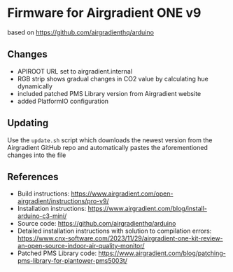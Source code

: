 # Firmware for Airgradient ONE v9

based on https://github.com/airgradienthq/arduino

## Changes
- APIROOT URL set to airgradient.internal
- RGB strip shows gradual changes in CO2 value by calculating hue dynamically
- included patched PMS Library version from Airgradient website
- added PlatformIO configuration

## Updating
Use the `update.sh` script which downloads the newest version from
the Airgradient GitHub repo and automatically pastes the aforementioned changes
into the file

## References
- Build instructions: https://www.airgradient.com/open-airgradient/instructions/pro-v9/
- Installation instructions: https://www.airgradient.com/blog/install-arduino-c3-mini/
- Source code: https://github.com/airgradienthq/arduino
- Detailed installation instructions with solution to compilation errors: https://www.cnx-software.com/2023/11/29/airgradient-one-kit-review-an-open-source-indoor-air-quality-monitor/
- Patched PMS Library code: https://www.airgradient.com/blog/patching-pms-library-for-plantower-pms5003t/

